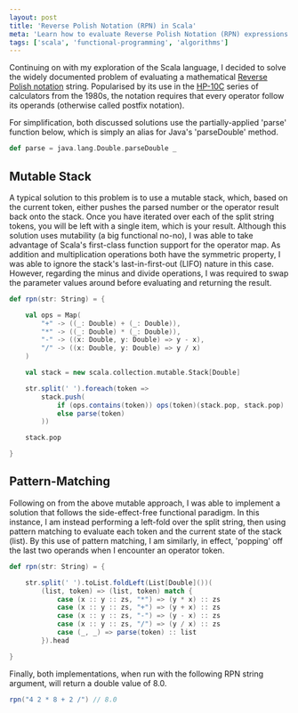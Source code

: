 ```yaml
---
layout: post
title: 'Reverse Polish Notation (RPN) in Scala'
meta: 'Learn how to evaluate Reverse Polish Notation (RPN) expressions in Scala using both mutable stack and functional programming approaches with practical code examples.'
tags: ['scala', 'functional-programming', 'algorithms']
---
```


Continuing on with my exploration of the Scala language, I decided to solve the widely documented problem of evaluating a mathematical [Reverse Polish notation](http://en.wikipedia.org/wiki/Reverse_Polish_Notation) string.
Popularised by its use in the [HP-10C](http://en.wikipedia.org/wiki/HP-10C_series) series of calculators from the 1980s, the notation requires that every operator follow its operands (otherwise called postfix notation).

<!--more-->

For simplification, both discussed solutions use the partially-applied 'parse' function below, which is simply an alias for Java's 'parseDouble' method.

```scala
def parse = java.lang.Double.parseDouble _
```

## Mutable Stack

A typical solution to this problem is to use a mutable stack, which, based on the current token, either pushes the parsed number or the operator result back onto the stack.
Once you have iterated over each of the split string tokens, you will be left with a single item, which is your result.
Although this solution uses mutability (a big functional no-no), I was able to take advantage of Scala's first-class function support for the operator map.
As addition and multiplication operations both have the symmetric property, I was able to ignore the stack's last-in-first-out (LIFO) nature in this case.
However, regarding the minus and divide operations, I was required to swap the parameter values around before evaluating and returning the result.

```scala
def rpn(str: String) = {

    val ops = Map(
        "+" -> ((_: Double) + (_: Double)),
        "*" -> ((_: Double) * (_: Double)),
        "-" -> ((x: Double, y: Double) => y - x),
        "/" -> ((x: Double, y: Double) => y / x)
    )

    val stack = new scala.collection.mutable.Stack[Double]

    str.split(' ').foreach(token =>
        stack.push(
            if (ops.contains(token)) ops(token)(stack.pop, stack.pop)
            else parse(token)
        ))

    stack.pop

}
```

## Pattern-Matching

Following on from the above mutable approach, I was able to implement a solution that follows the side-effect-free functional paradigm.
In this instance, I am instead performing a left-fold over the split string, then using pattern matching to evaluate each token and the current state of the stack (list).
By this use of pattern matching, I am similarly, in effect, 'popping' off the last two operands when I encounter an operator token.

```scala
def rpn(str: String) = {

    str.split(' ').toList.foldLeft(List[Double]())(
        (list, token) => (list, token) match {
            case (x :: y :: zs, "*") => (y * x) :: zs
            case (x :: y :: zs, "+") => (y + x) :: zs
            case (x :: y :: zs, "-") => (y - x) :: zs
            case (x :: y :: zs, "/") => (y / x) :: zs
            case (_, _) => parse(token) :: list
        }).head

}
```

Finally, both implementations, when run with the following RPN string argument, will return a double value of 8.0.

```scala
rpn("4 2 * 8 + 2 /") // 8.0
```
